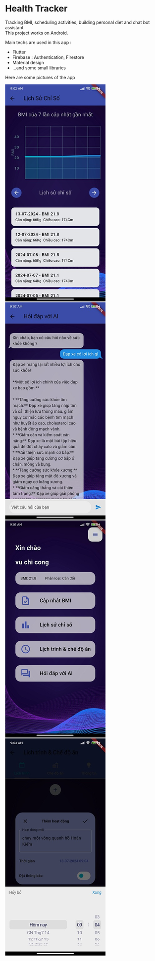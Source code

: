 # Health Tracker

Tracking BMI, scheduling activities, building personal diet and chat bot assistant<br/>
This project works on Android.

Main techs are used in this app :

- Flutter
- Firebase : Authentication, Firestore
- Material design
- ...and some small libraries

Here are some pictures of the app

![History](public/demopics/img_lichsu.jpg)
![AI](public/demopics/img_ai.jpg)
![Home](public/demopics/img_home.jpg)
![acti](public/demopics/img_acti_add.jpg)
